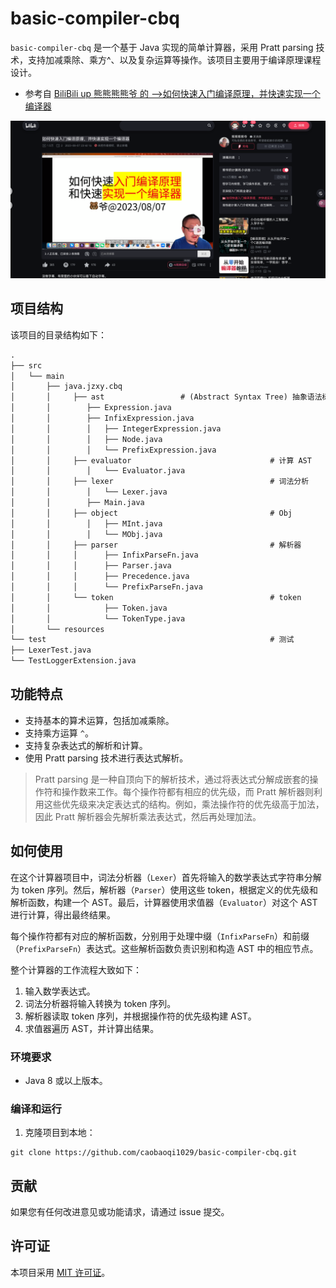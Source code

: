 # basic-compiler-cbq

`basic-compiler-cbq` 是一个基于 Java 实现的简单计算器，采用 Pratt parsing 技术，支持加减乘除、乘方^、以及复杂运算等操作。该项目主要用于编译原理课程设计。

- 参考自 [BiliBili up 熊熊熊熊爷 的 -->如何快速入门编译原理，并快速实现一个编译器](https://www.bilibili.com/video/BV16h4y1F7FM/?spm_id_from=..search-card.all.click&vd_source=9071a50b607525e6db8ba7b49bc960f5)

![2024-03-20 18-02-23.png](assets/01.png)

## 项目结构

该项目的目录结构如下：

```tex
.
├── src
│   └── main
│       ├── java.jzxy.cbq
│       │     ├── ast	   			  # (Abstract Syntax Tree) 抽象语法树
│       │        ├── Expression.java 
│       │        ├── InfixExpression.java
│       │        │   ├── IntegerExpression.java
│       │        │   ├── Node.java
│       │        │   └── PrefixExpression.java
│       │     ├── evaluator							 	  # 计算 AST
│       │        │   └── Evaluator.java
│       │     ├── lexer 								  # 词法分析
│       │        │   └── Lexer.java
│       │        ├── Main.java
│       │     ├── object								  # Obj
│       │        │   ├── MInt.java
│       │        │   └── MObj.java
│       │     ├── parser								  # 解析器	
│       │     │      ├── InfixParseFn.java
│       │     │      ├── Parser.java
│       │     │      ├── Precedence.java
│       │     │      └── PrefixParseFn.java
│       │     └── token									  # token
│       │            ├── Token.java
│       │            └── TokenType.java 
│       └── resources
└── test												  # 测试
├── LexerTest.java 
└── TestLoggerExtension.java 
```

## 功能特点

- 支持基本的算术运算，包括加减乘除。
- 支持乘方运算 `^`。
- 支持复杂表达式的解析和计算。
- 使用 Pratt parsing 技术进行表达式解析。

> Pratt parsing 是一种自顶向下的解析技术，通过将表达式分解成嵌套的操作符和操作数来工作。每个操作符都有相应的优先级，而 Pratt 解析器则利用这些优先级来决定表达式的结构。例如，乘法操作符的优先级高于加法，因此 Pratt 解析器会先解析乘法表达式，然后再处理加法。

## 如何使用

在这个计算器项目中，词法分析器（`Lexer`）首先将输入的数学表达式字符串分解为 token 序列。然后，解析器（`Parser`）使用这些 token，根据定义的优先级和解析函数，构建一个 AST。最后，计算器使用求值器（`Evaluator`）对这个 AST 进行计算，得出最终结果。

每个操作符都有对应的解析函数，分别用于处理中缀（`InfixParseFn`）和前缀（`PrefixParseFn`）表达式。这些解析函数负责识别和构造 AST 中的相应节点。

整个计算器的工作流程大致如下：

1. 输入数学表达式。
2. 词法分析器将输入转换为 token 序列。
3. 解析器读取 token 序列，并根据操作符的优先级构建 AST。
4. 求值器遍历 AST，并计算出结果。

### 环境要求

- Java 8 或以上版本。

### 编译和运行

1. 克隆项目到本地：

```shell
git clone https://github.com/caobaoqi1029/basic-compiler-cbq.git
```


## 贡献

如果您有任何改进意见或功能请求，请通过 issue 提交。

## 许可证

本项目采用 [MIT 许可证](LICENSE)。

